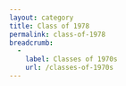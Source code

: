 ```yaml
---
layout: category
title: Class of 1978
permalink: class-of-1978
breadcrumb:
  -
    label: Classes of 1970s
    url: /classes-of-1970s
---
```

